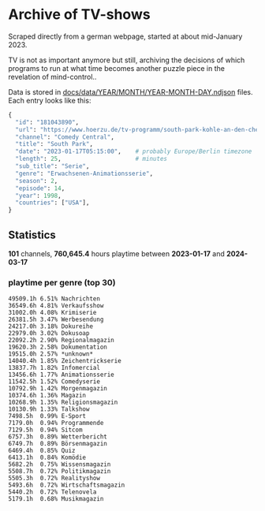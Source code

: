 # Archive of TV-shows

Scraped directly from a german webpage, started at about mid-January 2023.

TV is not as important anymore but still, archiving the decisions of which programs to run at what time
becomes another puzzle piece in the revelation of mind-control.. 

Data is stored in [docs/data/YEAR/MONTH/YEAR-MONTH-DAY.ndjson](docs/data/) files. 
Each entry looks like this:

```python
{
  "id": "181043890", 
  "url": "https://www.hoerzu.de/tv-programm/south-park-kohle-an-den-chefkoch/bid_181043890/", 
  "channel": "Comedy Central", 
  "title": "South Park", 
  "date": "2023-01-17T05:15:00",    # probably Europe/Berlin timezone 
  "length": 25,                     # minutes 
  "sub_title": "Serie", 
  "genre": "Erwachsenen-Animationsserie", 
  "season": 2, 
  "episode": 14, 
  "year": 1998, 
  "countries": ["USA"],
}
```

## Statistics

**101** channels, **760,645.4** hours playtime between **2023-01-17** and **2024-03-17**


### playtime per genre (top 30)

    49509.1h 6.51% Nachrichten
    36549.6h 4.81% Verkaufsshow
    31002.0h 4.08% Krimiserie
    26381.5h 3.47% Werbesendung
    24217.0h 3.18% Dokureihe
    22979.0h 3.02% Dokusoap
    22092.2h 2.90% Regionalmagazin
    19620.3h 2.58% Dokumentation
    19515.0h 2.57% *unknown*
    14040.4h 1.85% Zeichentrickserie
    13837.7h 1.82% Infomercial
    13456.6h 1.77% Animationsserie
    11542.5h 1.52% Comedyserie
    10792.9h 1.42% Morgenmagazin
    10374.6h 1.36% Magazin
    10268.9h 1.35% Religionsmagazin
    10130.9h 1.33% Talkshow
    7498.5h  0.99% E-Sport
    7179.0h  0.94% Programmende
    7129.5h  0.94% Sitcom
    6757.3h  0.89% Wetterbericht
    6749.7h  0.89% Börsenmagazin
    6469.4h  0.85% Quiz
    6413.1h  0.84% Komödie
    5682.2h  0.75% Wissensmagazin
    5508.7h  0.72% Politikmagazin
    5505.3h  0.72% Realityshow
    5493.6h  0.72% Wirtschaftsmagazin
    5440.2h  0.72% Telenovela
    5179.1h  0.68% Musikmagazin
